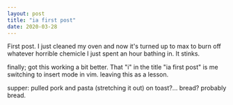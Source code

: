 ```yaml
---
layout: post
title: "ia first post" 
date: 2020-03-28
---
```


First post.
I just cleaned my oven and now it's turned up to max to burn off whatever horrible chemicle I just spent an hour bathing in.
It stinks.


finally; got this working a bit better. That "i" in the title "ia first post" is me switching to insert mode in vim. leaving this as a lesson.

supper: pulled pork and pasta (stretching it out) on toast?... bread? probably bread.
